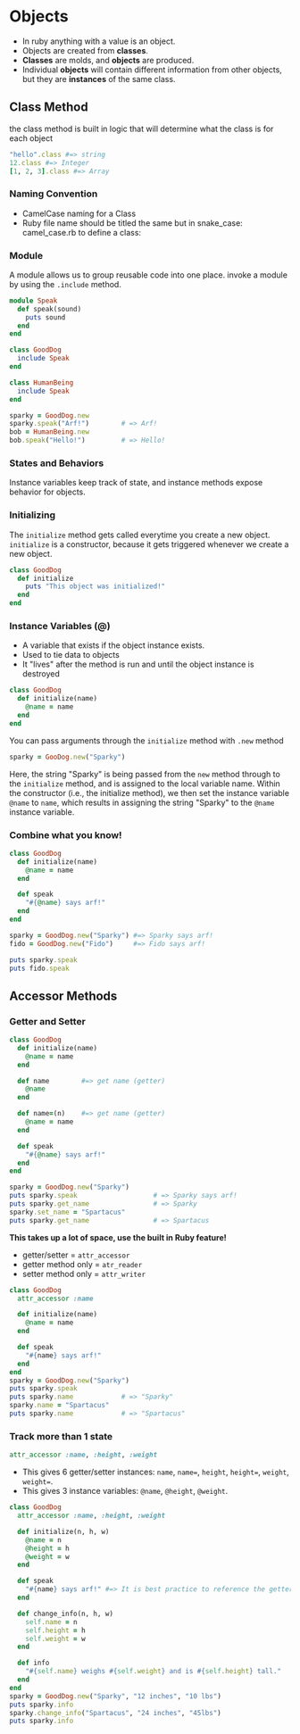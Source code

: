 # Objects

- In ruby anything with a value is an object.
- Objects are created from **classes**.
- **Classes** are molds, and **objects** are produced.
- Individual **objects** will contain different information from other objects, but they are **instances** of the same class.

## Class Method
the class method is built in logic that will determine what the class is for each object
```ruby
"hello".class #=> string
12.class #=> Integer
[1, 2, 3].class #=> Array
```

### Naming Convention
- CamelCase naming for a Class
- Ruby file name should be titled the same but in snake_case: camel_case.rb
to define a class:

### Module
A module allows us to group reusable code into one place. invoke a module by using the `.include` method.

```ruby
module Speak
  def speak(sound)
    puts sound
  end
end

class GoodDog
  include Speak
end

class HumanBeing
  include Speak
end

sparky = GoodDog.new
sparky.speak("Arf!")        # => Arf!
bob = HumanBeing.new
bob.speak("Hello!")         # => Hello!
```

### States and Behaviors
Instance variables keep track of state, and instance methods expose behavior for objects.

### Initializing
The `initialize` method gets called everytime you create a new object. `initialize` is a constructor, because it gets triggered whenever we create a new object.

```ruby
class GoodDog
  def initialize
    puts "This object was initialized!"
  end
end
```
### Instance Variables (**@**)
- A variable that exists if the object instance exists.
- Used to tie data to objects
- It "lives" after the method is run and until the object instance is destroyed

```ruby
class GoodDog
  def initialize(name)
    @name = name
  end
end
```
You can pass arguments through the `initialize` method with `.new` method


```ruby
sparky = GooDog.new("Sparky")
```
Here, the string "Sparky" is being passed from the `new` method through to the `initialize` method, and is assigned to the local variable name. Within the constructor (i.e., the initialize method), we then set the instance variable `@name` to `name`, which results in assigning the string "Sparky" to the `@name` instance variable.

### Combine what you know!
```ruby
class GoodDog
  def initialize(name)
    @name = name
  end

  def speak
    "#{@name} says arf!"
  end
end

sparky = GoodDog.new("Sparky") #=> Sparky says arf!
fido = GoodDog.new("Fido")     #=> Fido says arf!

puts sparky.speak
puts fido.speak
```

## Accessor Methods
### Getter and Setter
```ruby
class GoodDog
  def initialize(name)
    @name = name
  end

  def name        #=> get name (getter)
    @name
  end

  def name=(n)    #=> get name (getter)
    @name = name
  end

  def speak
    "#{@name} says arf!"
  end
end

sparky = GoodDog.new("Sparky")
puts sparky.speak                   # => Sparky says arf!
puts sparky.get_name                # => Sparky
sparky.set_name = "Spartacus"
puts sparky.get_name                # => Spartacus
```

**This takes up a lot of space, use the built in Ruby feature!**

 - getter/setter = `attr_accessor`
 - getter method only = `atr_reader`
 - setter method only = `attr_writer`

```ruby
class GoodDog
  attr_accessor :name

  def initialize(name)
    @name = name
  end

  def speak
    "#{name} says arf!"
  end
end
sparky = GoodDog.new("Sparky")
puts sparky.speak
puts sparky.name            # => "Sparky"
sparky.name = "Spartacus"
puts sparky.name            # => "Spartacus"
```

### Track more than 1 state
```ruby
attr_accessor :name, :height, :weight
```
  - This gives 6 getter/setter instances: `name`, `name=`, `height`, `height=`, `weight`, `weight=`.
  - This gives 3 instance variables: `@name`, `@height`, `@weight`.

```ruby
class GoodDog
  attr_accessor :name, :height, :weight

  def initialize(n, h, w)
    @name = n
    @height = h
    @weight = w
  end

  def speak
    "#{name} says arf!" #=> It is best practice to reference the getter method rather than the variable
  end

  def change_info(n, h, w)
    self.name = n
    self.height = h
    self.weight = w
  end

  def info
    "#{self.name} weighs #{self.weight} and is #{self.height} tall."
  end
end
sparky = GoodDog.new("Sparky", "12 inches", "10 lbs")
puts sparky.info
sparky.change_info("Spartacus", "24 inches", "45lbs")
puts sparky.info
```
